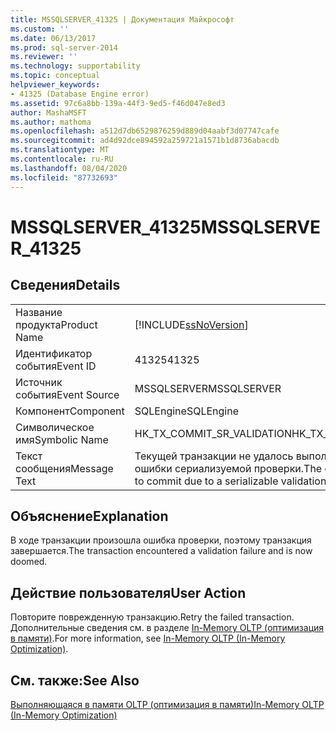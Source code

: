 ```yaml
---
title: MSSQLSERVER_41325 | Документация Майкрософт
ms.custom: ''
ms.date: 06/13/2017
ms.prod: sql-server-2014
ms.reviewer: ''
ms.technology: supportability
ms.topic: conceptual
helpviewer_keywords:
- 41325 (Database Engine error)
ms.assetid: 97c6a8bb-139a-44f3-9ed5-f46d047e8ed3
author: MashaMSFT
ms.author: mathoma
ms.openlocfilehash: a512d7db6529876259d889d04aabf3d07747cafe
ms.sourcegitcommit: ad4d92dce894592a259721a1571b1d8736abacdb
ms.translationtype: MT
ms.contentlocale: ru-RU
ms.lasthandoff: 08/04/2020
ms.locfileid: "87732693"
---
```

# <a name="mssqlserver_41325"></a><span data-ttu-id="ae2a4-102">MSSQLSERVER_41325</span><span class="sxs-lookup"><span data-stu-id="ae2a4-102">MSSQLSERVER_41325</span></span>
    
## <a name="details"></a><span data-ttu-id="ae2a4-103">Сведения</span><span class="sxs-lookup"><span data-stu-id="ae2a4-103">Details</span></span>  
  
|||  
|-|-|  
|<span data-ttu-id="ae2a4-104">Название продукта</span><span class="sxs-lookup"><span data-stu-id="ae2a4-104">Product Name</span></span>|[!INCLUDE[ssNoVersion](../../includes/ssnoversion-md.md)]|  
|<span data-ttu-id="ae2a4-105">Идентификатор события</span><span class="sxs-lookup"><span data-stu-id="ae2a4-105">Event ID</span></span>|<span data-ttu-id="ae2a4-106">41325</span><span class="sxs-lookup"><span data-stu-id="ae2a4-106">41325</span></span>|  
|<span data-ttu-id="ae2a4-107">Источник события</span><span class="sxs-lookup"><span data-stu-id="ae2a4-107">Event Source</span></span>|<span data-ttu-id="ae2a4-108">MSSQLSERVER</span><span class="sxs-lookup"><span data-stu-id="ae2a4-108">MSSQLSERVER</span></span>|  
|<span data-ttu-id="ae2a4-109">Компонент</span><span class="sxs-lookup"><span data-stu-id="ae2a4-109">Component</span></span>|<span data-ttu-id="ae2a4-110">SQLEngine</span><span class="sxs-lookup"><span data-stu-id="ae2a4-110">SQLEngine</span></span>|  
|<span data-ttu-id="ae2a4-111">Символическое имя</span><span class="sxs-lookup"><span data-stu-id="ae2a4-111">Symbolic Name</span></span>|<span data-ttu-id="ae2a4-112">HK_TX_COMMIT_SR_VALIDATION</span><span class="sxs-lookup"><span data-stu-id="ae2a4-112">HK_TX_COMMIT_SR_VALIDATION</span></span>|  
|<span data-ttu-id="ae2a4-113">Текст сообщения</span><span class="sxs-lookup"><span data-stu-id="ae2a4-113">Message Text</span></span>|<span data-ttu-id="ae2a4-114">Текущей транзакции не удалось выполнить фиксацию из-за ошибки сериализуемой проверки.</span><span class="sxs-lookup"><span data-stu-id="ae2a4-114">The current transaction failed to commit due to a serializable validation failure.</span></span>|  
  
## <a name="explanation"></a><span data-ttu-id="ae2a4-115">Объяснение</span><span class="sxs-lookup"><span data-stu-id="ae2a4-115">Explanation</span></span>  
 <span data-ttu-id="ae2a4-116">В ходе транзакции произошла ошибка проверки, поэтому транзакция завершается.</span><span class="sxs-lookup"><span data-stu-id="ae2a4-116">The transaction encountered a validation failure and is now doomed.</span></span>  
  
## <a name="user-action"></a><span data-ttu-id="ae2a4-117">Действие пользователя</span><span class="sxs-lookup"><span data-stu-id="ae2a4-117">User Action</span></span>  
 <span data-ttu-id="ae2a4-118">Повторите поврежденную транзакцию.</span><span class="sxs-lookup"><span data-stu-id="ae2a4-118">Retry the failed transaction.</span></span> <span data-ttu-id="ae2a4-119">Дополнительные сведения см. в разделе [In-Memory OLTP (оптимизация в памяти)](../in-memory-oltp/in-memory-oltp-in-memory-optimization.md).</span><span class="sxs-lookup"><span data-stu-id="ae2a4-119">For more information, see [In-Memory OLTP &#40;In-Memory Optimization&#41;](../in-memory-oltp/in-memory-oltp-in-memory-optimization.md).</span></span>  
  
## <a name="see-also"></a><span data-ttu-id="ae2a4-120">См. также:</span><span class="sxs-lookup"><span data-stu-id="ae2a4-120">See Also</span></span>  
 [<span data-ttu-id="ae2a4-121">Выполняющаяся в памяти OLTP (оптимизация в памяти)</span><span class="sxs-lookup"><span data-stu-id="ae2a4-121">In-Memory OLTP &#40;In-Memory Optimization&#41;</span></span>](../in-memory-oltp/in-memory-oltp-in-memory-optimization.md)  
  
  
